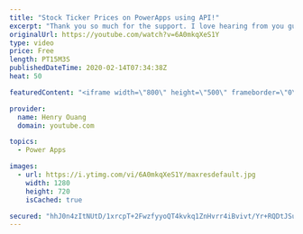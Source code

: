 ```yaml
---
title: "Stock Ticker Prices on PowerApps using API!"
excerpt: "Thank you so much for the support. I love hearing from you guys and will do my best to get back!  In this video, I show you how to get updated Stock Ticker Prices on your PowerApps using API from Alpha Vantage (completely free!) There is a 5 requests per minute limit, but this is at no cost to you! It"
originalUrl: https://youtube.com/watch?v=6A0mkqXeS1Y
type: video
price: Free
length: PT15M3S
publishedDateTime: 2020-02-14T07:34:38Z
heat: 50

featuredContent: "<iframe width=\"800\" height=\"500\" frameborder=\"0\" src=\"https://www.youtube.com/embed/6A0mkqXeS1Y\" allow=\"accelerometer; autoplay; encrypted-media; gyroscope; picture-in-picture\" allowfullscreen></iframe>"

provider:
  name: Henry Ouang
  domain: youtube.com

topics:
  - Power Apps

images:
  - url: https://i.ytimg.com/vi/6A0mkqXeS1Y/maxresdefault.jpg
    width: 1280
    height: 720
    isCached: true

secured: "hhJ0n4zItNUtD/1xrcpT+2FwzfyyoQT4kvkq1ZnHvrr4iBvivt/Yr+RQDtJSusDVm4AIQQgNq//Ktvcm17eGHtSXoncJjp6AGT0luwgcpZ3uk3CarsfJJW7fcQh7yb8sbo6eMgkZpNw0je+zQ1eEnshLPF7yLFGijdRMG5PLIFUKIKlXHKReXW9V8zSbg1VUGSVr6oRJZ2BEGdBHm7zKB8RW9KXY5PF9iAf76wkVJFFxYNroNZlXUZLQeO64r1m8+BFoygA3RUHcE7UrdIOW9y9q8GxMngZKeHjXJuPWYgRJ/3hiVUVKVX8dtj49rUXJ0bJdMOpytujNNyW81Xx1J1YCE38+ccfWafpD0azS6xdJomJ77e4h1quiE3uLGpGOWfi4dje/Fhvevk/PJoxCGA==;nRF3+fLee126GHr2+I+zpQ=="
---
```


